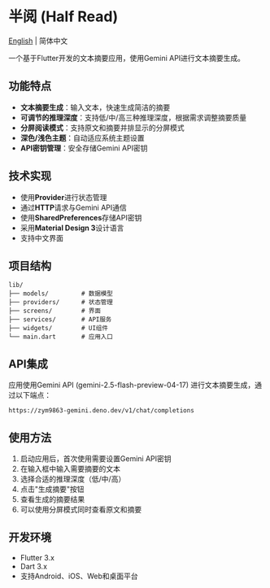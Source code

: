 # 半阅 (Half Read)

[English](README_EN.md) | 简体中文

一个基于Flutter开发的文本摘要应用，使用Gemini API进行文本摘要生成。

## 功能特点

- **文本摘要生成**：输入文本，快速生成简洁的摘要
- **可调节的推理深度**：支持低/中/高三种推理深度，根据需求调整摘要质量
- **分屏阅读模式**：支持原文和摘要并排显示的分屏模式
- **深色/浅色主题**：自动适应系统主题设置
- **API密钥管理**：安全存储Gemini API密钥

## 技术实现

- 使用**Provider**进行状态管理
- 通过**HTTP**请求与Gemini API通信
- 使用**SharedPreferences**存储API密钥
- 采用**Material Design 3**设计语言
- 支持中文界面

## 项目结构

```
lib/
├── models/         # 数据模型
├── providers/      # 状态管理
├── screens/        # 界面
├── services/       # API服务
├── widgets/        # UI组件
└── main.dart       # 应用入口
```

## API集成

应用使用Gemini API (gemini-2.5-flash-preview-04-17) 进行文本摘要生成，通过以下端点：
```
https://zym9863-gemini.deno.dev/v1/chat/completions
```

## 使用方法

1. 启动应用后，首次使用需要设置Gemini API密钥
2. 在输入框中输入需要摘要的文本
3. 选择合适的推理深度（低/中/高）
4. 点击"生成摘要"按钮
5. 查看生成的摘要结果
6. 可以使用分屏模式同时查看原文和摘要

## 开发环境

- Flutter 3.x
- Dart 3.x
- 支持Android、iOS、Web和桌面平台
